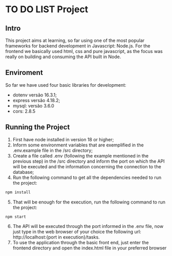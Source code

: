 # TO DO LIST Project

## Intro

This project aims at learning, so far using one of the most popular frameworks for backend development in Javascript: Node.js. For the frontend we basically used html, css and pure javascript, as the focus was really on building and consuming the API built in Node.

## Enviroment

So far we have used four basic libraries for development:

- dotenv versão 16.3.1;
- express versão 4.18.2;
- mysql: versão 3.6.0
- cors: 2.8.5

## Running the Project

1. First have node installed in version 18 or higher;
2. Inform some environment variables that are exemplified in the .env.example file in the /src directory; 
3. Create a file called .env (following the example mentioned in the previous step) in the /src directory and inform the port on which the API will be executed and the information concerning the connection to the database;
4. Run the following command to get all the dependencies needed to run the project:

```bash
npm install
```

5. That will be enough for the execution, run the following command to run the project:

```bash
npm start
```

6. The API will be executed through the port informed in the .env file, now just type in the web browser of your choice the following url: http://localhost:{port in execution}/tasks.
6. To use the application through the basic front end, just enter the frontend directory and open the index.html file in your preferred browser